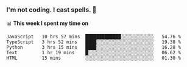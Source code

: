 ### I'm not coding. I cast spells. 🎩

📊 **This week I spent my time on**
<!--START_SECTION:waka-->
```text
JavaScript   10 hrs 57 mins  █████████████░░░░░░░░░░░░   54.76 % 
TypeScript   3 hrs 52 mins   ████░░░░░░░░░░░░░░░░░░░░░   19.38 % 
Python       3 hrs 15 mins   ████░░░░░░░░░░░░░░░░░░░░░   16.28 % 
Text         1 hr 19 mins    █░░░░░░░░░░░░░░░░░░░░░░░░   06.62 % 
HTML         15 mins         ░░░░░░░░░░░░░░░░░░░░░░░░░   01.30 %
```
<!--END_SECTION:waka-->
